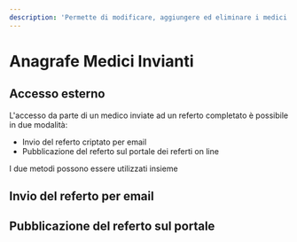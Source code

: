 ```yaml
---
description: 'Permette di modificare, aggiungere ed eliminare i medici invianti'
---
```


# Anagrafe Medici Invianti

## Accesso esterno

L'accesso da parte di un medico inviate ad un referto completato è possibile in due modalità:

* Invio del referto criptato per email
* Pubblicazione del referto sul portale dei referti on line

I due metodi possono essere utilizzati insieme

## Invio del referto per email

## Pubblicazione del referto sul portale

